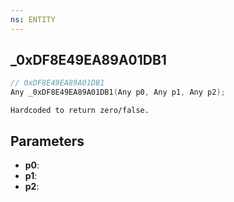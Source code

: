 ```yaml
---
ns: ENTITY
---
```

## _0xDF8E49EA89A01DB1

```c
// 0xDF8E49EA89A01DB1
Any _0xDF8E49EA89A01DB1(Any p0, Any p1, Any p2);
```

```
Hardcoded to return zero/false.
```

## Parameters
* **p0**:
* **p1**:
* **p2**:
